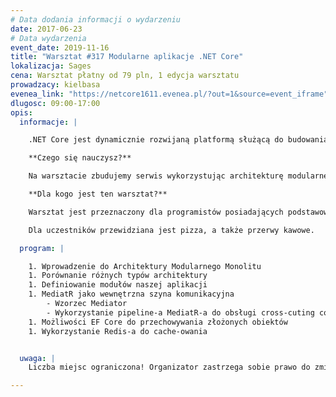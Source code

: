 ```yaml
---
# Data dodania informacji o wydarzeniu
date: 2017-06-23
# Data wydarzenia
event_date: 2019-11-16
title: "Warsztat #317 Modularne aplikacje .NET Core"
lokalizacja: Sages
cena: Warsztat płatny od 79 pln, 1 edycja warsztatu
prowadzacy: kielbasa
evenea_link: "https://netcore1611.evenea.pl/?out=1&source=event_iframe"
dlugosc: 09:00-17:00
opis:
  informacje: |

    .NET Core jest dynamicznie rozwijaną platformą służącą do budowania aplikacji serwerowych, konsolowych, mobilnych, a nawet przeglądarkowych. Co ważniejsze, w przeciwieństwie od swojego poprzednika, działa również na Linuksie i macOS – sie. Dzięki upublicznieniu kodu źródłowego całość jest rozwijana nie tylko przez Microsoft, lecz przede wszystkim światową społeczność.

    **Czego się nauczysz?**

    Na warsztacie zbudujemy serwis wykorzystując architekturę modularnego monolitu. Wykorzystamy bibliotekę MediatR do separacji modułów aplikacji. Wykorzystamy również SqlServer, EF Core i Redis-a do składowania danych.

    **Dla kogo jest ten warsztat?**

    Warsztat jest przeznaczony dla programistów posiadających podstawowa wiedze w zakresie C# oraz platformy .NET Core. Znacznym ułatwieniem będzie doświadczenie w pisaniu aplikacji opartych o .NET Core MVC.

    Dla uczestników przewidziana jest pizza, a także przerwy kawowe.

  program: |

    1. Wprowadzenie do Architektury Modularnego Monolitu
    1. Porównanie różnych typów architektury
    1. Definiowanie modułów naszej aplikacji
    1. MediatR jako wewnętrzna szyna komunikacyjna
        - Wzorzec Mediator
        - Wykorzystanie pipeline-a MediatR-a do obsługi cross-cuting concers
    1. Możliwości EF Core do przechowywania złożonych obiektów
    1. Wykorzystanie Redis-a do cache-owania


  uwaga: |
    Liczba miejsc ograniczona! Organizator zastrzega sobie prawo do zmiany lokalizacji wydarzenia oraz jego odwołania w przypadku niezgłoszenia się minimalnej liczby uczestników.

---
```

